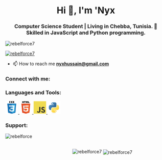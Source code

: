 <h1 align="center">Hi 👋, I'm 'Nyx</h1>
<h3 align="center">Computer Science Student | Living in Chebba, Tunisia.   🐍 Skilled in JavaScript and Python programming.</h3>

<p align="left"> <img src="https://komarev.com/ghpvc/?username=rebelforce7&label=Profile%20views&color=0e75b6&style=flat" alt="rebelforce7" /> </p>

<p align="left"> <a href="https://github.com/ryo-ma/github-profile-trophy"><img src="https://github-profile-trophy.vercel.app/?username=rebelforce7" alt="rebelforce7" /></a> </p>

- 📫 How to reach me **nyxhussain@gmail.com**

<h3 align="left">Connect with me:</h3>
<p align="left">
</p>

<h3 align="left">Languages and Tools:</h3>
<p align="left"> <a href="https://www.w3schools.com/css/" target="_blank" rel="noreferrer"> <img src="https://raw.githubusercontent.com/devicons/devicon/master/icons/css3/css3-original-wordmark.svg" alt="css3" width="40" height="40"/> </a> <a href="https://www.w3.org/html/" target="_blank" rel="noreferrer"> <img src="https://raw.githubusercontent.com/devicons/devicon/master/icons/html5/html5-original-wordmark.svg" alt="html5" width="40" height="40"/> </a> <a href="https://developer.mozilla.org/en-US/docs/Web/JavaScript" target="_blank" rel="noreferrer"> <img src="https://raw.githubusercontent.com/devicons/devicon/master/icons/javascript/javascript-original.svg" alt="javascript" width="40" height="40"/> </a> <a href="https://www.python.org" target="_blank" rel="noreferrer"> <img src="https://raw.githubusercontent.com/devicons/devicon/master/icons/python/python-original.svg" alt="python" width="40" height="40"/> </a> </p>

<h3 align="left">Support:</h3>
<p><a href="https://www.buymeacoffee.com/rebelforce"> <img align="left" src="https://cdn.buymeacoffee.com/buttons/v2/default-yellow.png" height="50" width="210" alt="rebelforce" /></a></p><br><br>

<p><img align="left" src="https://github-readme-stats.vercel.app/api/top-langs?username=rebelforce7&show_icons=true&locale=en&layout=compact" alt="rebelforce7" /></p>

<p>&nbsp;<img align="center" src="https://github-readme-stats.vercel.app/api?username=rebelforce7&show_icons=true&locale=en" alt="rebelforce7" /></p>
